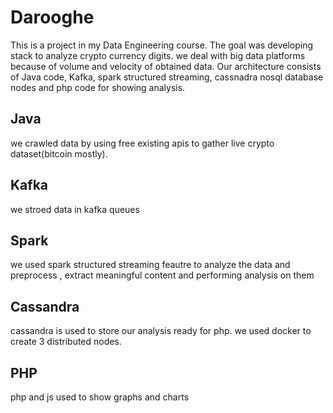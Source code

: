 # Darooghe
This is a project in my Data Engineering course. The goal was developing stack to analyze crypto currency digits. we deal with big data platforms because of volume and velocity of obtained data. Our architecture consists of Java code, Kafka, spark structured streaming, cassnadra nosql database nodes and php code for showing analysis.
## Java 
we crawled data by using free existing apis to gather live crypto dataset(bitcoin mostly).
## Kafka
we stroed data in kafka queues
## Spark
we used spark structured streaming feautre to analyze the data and preprocess , extract meaningful content and performing analysis on them
## Cassandra
cassandra is used to store our analysis ready for php. we used docker to create 3 distributed nodes.
## PHP
php and js used to show graphs and charts 
